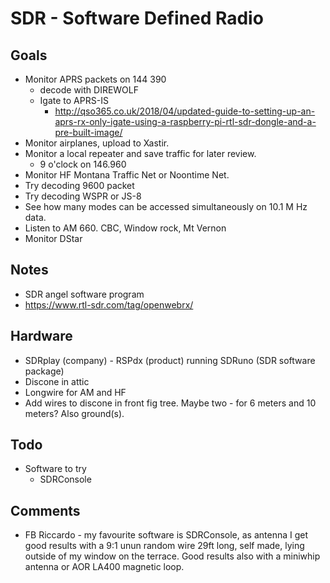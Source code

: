 # SDR - Software Defined Radio

## Goals
+ Monitor APRS packets on 144 390
   + decode with DIREWOLF
   + Igate to APRS-IS
      + http://qso365.co.uk/2018/04/updated-guide-to-setting-up-an-aprs-rx-only-igate-using-a-raspberry-pi-rtl-sdr-dongle-and-a-pre-built-image/
+ Monitor airplanes, upload to Xastir.
+ Monitor a local repeater and save traffic for later review.
   + 9 o'clock on 146.960
+ Monitor HF Montana Traffic Net or Noontime Net.
+ Try decoding 9600 packet
+ Try decoding WSPR or JS-8
+ See how many modes can be accessed simultaneously on 10.1 M Hz data.
+ Listen to AM 660.  CBC, Window rock, Mt Vernon
+ Monitor DStar

## Notes
+ SDR angel software program
+ https://www.rtl-sdr.com/tag/openwebrx/

## Hardware
+ SDRplay (company) - RSPdx (product)  running SDRuno (SDR software package)
+ Discone in attic
+ Longwire for AM and HF
+ Add wires to discone in front fig tree.   Maybe two - for 6 meters and 10 meters?  Also ground(s).

## Todo
+ Software to try
   + SDRConsole

## Comments
+ FB Riccardo - my favourite software is SDRConsole, as antenna I get good results with a 9:1 unun random wire 29ft long, self made, lying outside of my window on the terrace. Good results also with a miniwhip antenna or AOR LA400 magnetic loop.
